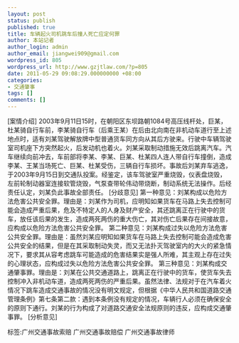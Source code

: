 ```yaml
---
layout: post
status: publish
published: true
title: 车辆起火司机跳车后撞人死亡应定何罪
author: 本站记者
author_login: admin
author_email: jiangwei909@gmail.com
wordpress_id: 805
wordpress_url: http://www.gzjtlaw.com/?p=805
date: 2011-05-29 09:08:29.000000000 +08:00
categories:
- 交通肇事
tags: []
comments: []
---
```

[案情介绍] 2003年9月11日15时，在朝阳区东坝路朝1084号高压线杆处，巨某，杜某骑自行车前，李某骑自行车（后乘王某）在后由北向南在非机动车道行至上述地点时，适有刘某驾驶解放牌中型普通货车同方向从其后方驶来。行驶中车辆驾驶室司机座下方突然起火，后发动机也着火。刘某采取制动措施无效后跳离汽车。汽车继续向前冲去，车前部将李某、李某、巨某、杜某四人连人带自行车撞倒，造成李某、王某当场死亡、巨某、杜某受伤，三辆自行车损坏。事故后刘某弃车逃逸，于2003年9月15日到交通队投案。经鉴定，该车驾驶室严重烧毁，仪表盘烧毁，左前轮制动器室连接软管烧毁，气泵查带轮伟动带烧断，制动系统无法操作。后经责任认定，刘某负此事故全部责任。 [分歧意见] 第一种意见：刘某构成以危险方法危害公共安全罪。理由是：刘某作为司机，应明知如果货车在马路上失去控制可能会造成严重后果，危及不特定人的人身及财产安全，其还跳离正在行驶中的货车，放任该后果的发生，造成两死两伤的重大伤亡，其对伤亡后果存在间接故意，应构成以危险方法危害公共安全罪。 第二种意见：刘某构成过失以危险方法危害公共安全罪。理由是：虽然刘某应明知如果货车在马路上失去控制可能会造成危害公共安全的结果，但是在其采取制动失灵，而又无法扑灭驾驶室内的大火的紧急情况下，要求其从容考虑跳车可能造成的危害结果实是强人所难，其主观上存在过失的心理状态，应构成过失以危险方法危害公共安全罪。 第三种意见：刘某构成交通肇事罪。理由是：刘某在公共交通道路上，跳离正在行驶中的货车，使货车失去控制冲入非机动车道，造成两死两伤的严重后果。虽然法律、法规对于在汽车着火情况下跳车造成交通事故的情况没有明文规定，但根据《中华人民共和国道路交通管理条例》第七条第二款：遇到本条例没有规定的情况，车辆行人必须在确保安全的原则下通行。刘某的行为构成了对道路交通安全法规原则的违反，应构成交通肇事罪。 [分析意见]标签:广州交通事故索赔 广州交通事故赔偿 广州交通事故律师
